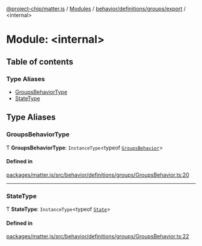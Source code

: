 [@project-chip/matter.js](../README.md) / [Modules](../modules.md) / [behavior/definitions/groups/export](behavior_definitions_groups_export.md) / \<internal\>

# Module: \<internal\>

## Table of contents

### Type Aliases

- [GroupsBehaviorType](behavior_definitions_groups_export._internal_.md#groupsbehaviortype)
- [StateType](behavior_definitions_groups_export._internal_.md#statetype)

## Type Aliases

### GroupsBehaviorType

Ƭ **GroupsBehaviorType**: `InstanceType`\<typeof [`GroupsBehavior`](behavior_definitions_groups_export.md#groupsbehavior)\>

#### Defined in

[packages/matter.js/src/behavior/definitions/groups/GroupsBehavior.ts:20](https://github.com/project-chip/matter.js/blob/0c058ae17fdba4c0b89b8b13c309011d51782299/packages/matter.js/src/behavior/definitions/groups/GroupsBehavior.ts#L20)

___

### StateType

Ƭ **StateType**: `InstanceType`\<typeof [`State`](../classes/behavior_definitions_groups_export.GroupsServer.md#state-1)\>

#### Defined in

[packages/matter.js/src/behavior/definitions/groups/GroupsBehavior.ts:22](https://github.com/project-chip/matter.js/blob/0c058ae17fdba4c0b89b8b13c309011d51782299/packages/matter.js/src/behavior/definitions/groups/GroupsBehavior.ts#L22)
